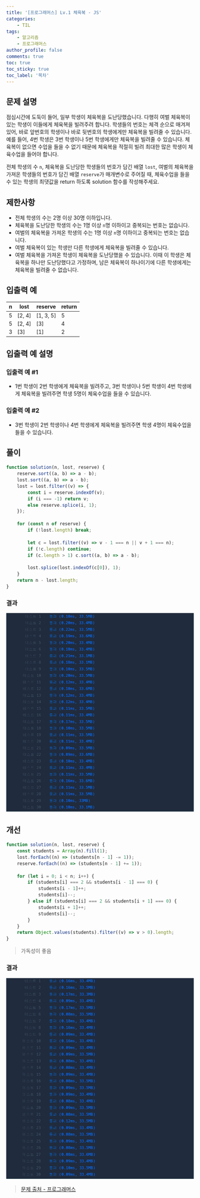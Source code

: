 ```yaml
---
title: '[프로그래머스] Lv.1 체육복 - JS'
categories:
    - TIL
tags:
    - 알고리즘
    - 프로그래머스
author_profile: false
comments: true
toc: true
toc_sticky: true
toc_label: '목차'
---
```


## 문제 설명

점심시간에 도둑이 들어, 일부 학생이 체육복을 도난당했습니다. 다행히 여벌 체육복이 있는 학생이 이들에게 체육복을 빌려주려 합니다. 학생들의 번호는 체격 순으로 매겨져 있어, 바로 앞번호의 학생이나 바로 뒷번호의 학생에게만 체육복을 빌려줄 수 있습니다. 예를 들어, 4번 학생은 3번 학생이나 5번 학생에게만 체육복을 빌려줄 수 있습니다. 체육복이 없으면 수업을 들을 수 없기 때문에 체육복을 적절히 빌려 최대한 많은 학생이 체육수업을 들어야 합니다.

전체 학생의 수 `n`, 체육복을 도난당한 학생들의 번호가 담긴 배열 `lost`, 여벌의 체육복을 가져온 학생들의 번호가 담긴 배열 `reserve`가 매개변수로 주어질 때, 체육수업을 들을 수 있는 학생의 최댓값을 return 하도록 solution 함수를 작성해주세요.

## 제한사항

-   전체 학생의 수는 2명 이상 30명 이하입니다.
-   체육복을 도난당한 학생의 수는 1명 이상 `n`명 이하이고 중복되는 번호는 없습니다.
-   여벌의 체육복을 가져온 학생의 수는 1명 이상 `n`명 이하이고 중복되는 번호는 없습니다.
-   여벌 체육복이 있는 학생만 다른 학생에게 체육복을 빌려줄 수 있습니다.
-   여벌 체육복을 가져온 학생이 체육복을 도난당했을 수 있습니다. 이때 이 학생은 체육복을 하나만 도난당했다고 가정하며, 남은 체육복이 하나이기에 다른 학생에게는 체육복을 빌려줄 수 없습니다.

## 입출력 예

| n   | lost   | reserve   | return |
| --- | ------ | --------- | ------ |
| 5   | [2, 4] | [1, 3, 5] | 5      |
| 5   | [2, 4] | [3]       | 4      |
| 3   | [3]    | [1]       | 2      |

## 입출력 예 설명

### 입출력 예 #1

-   1번 학생이 2번 학생에게 체육복을 빌려주고, 3번 학생이나 5번 학생이 4번 학생에게 체육복을 빌려주면 학생 5명이 체육수업을 들을 수 있습니다.

### 입출력 예 #2

-   3번 학생이 2번 학생이나 4번 학생에게 체육복을 빌려주면 학생 4명이 체육수업을 들을 수 있습니다.

## 풀이

```javascript
function solution(n, lost, reserve) {
    reserve.sort((a, b) => a - b);
    lost.sort((a, b) => a - b);
    lost = lost.filter((v) => {
        const i = reserve.indexOf(v);
        if (i === -1) return v;
        else reserve.splice(i, 1);
    });

    for (const n of reserve) {
        if (!lost.length) break;

        let c = lost.filter((v) => v - 1 === n || v + 1 === n);
        if (!c.length) continue;
        if (c.length > 1) c.sort((a, b) => a - b);

        lost.splice(lost.indexOf(c[0]), 1);
    }
    return n - lost.length;
}
```

### 결과

![result1](/assets/images/2023/09/11/algorithm-64-result1.png)

## 개선

```javascript
function solution(n, lost, reserve) {
    const students = Array(n).fill(1);
    lost.forEach((n) => (students[n - 1] -= 1));
    reserve.forEach((n) => (students[n - 1] += 1));

    for (let i = 0; i < n; i++) {
        if (students[i] === 2 && students[i - 1] === 0) {
            students[i - 1]++;
            students[i]--;
        } else if (students[i] === 2 && students[i + 1] === 0) {
            students[i + 1]++;
            students[i]--;
        }
    }
    return Object.values(students).filter((v) => v > 0).length;
}
```

> 가독성이 좋음

### 결과

![result2](/assets/images/2023/09/11/algorithm-64-result2.png)

> [문제 출처 - 프로그래머스](https://school.programmers.co.kr/learn/courses/30/lessons/42862)
